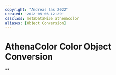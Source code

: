 ```yaml
---
copyright: "Andreas Sas 2022"
created: "2022-05-03 12:29"
cssclass: metaDataHide athenacolor
aliases: [Object Conversion]
---
```


# AthenaColor Color Object Conversion

**